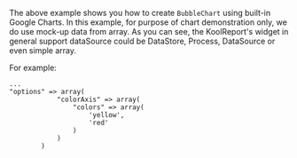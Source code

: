 The above example shows you how to create `BubbleChart` using built-in Google Charts. In this example, for purpose of chart demonstration only, we do use mock-up data from array. As you can see, the KoolReport's widget in general support dataSource could be DataStore, Process, DataSource or even simple array.

For example:

    ...
    "options" => array(
                "colorAxis" => array(
                    "colors" => array(
                        'yellow',
                        'red'
                    )
                )
            )